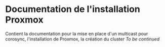 # Documentation de l'installation Proxmox
Contient la documentation pour la mise en place d'un multicast pour corosync, l'installation de Proxmox, la création du cluster
*To be continued* 